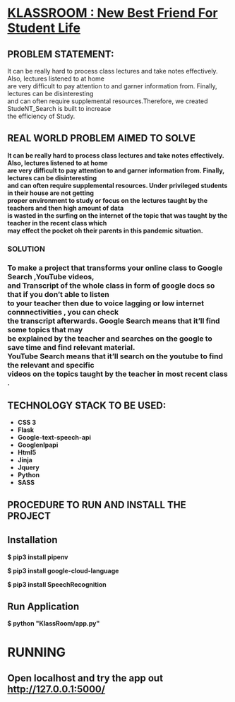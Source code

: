 <h1><b><u>KLASSROOM</b> : New Best Friend For Student Life</h1></u>

<h2><B>PROBLEM STATEMENT:</B></h2><p>

It can be really hard to process class lectures and take notes effectively. Also, lectures listened to at home<BR>
are very difficult to pay attention to and garner information from. Finally, lectures can be disinteresting<BR>
and can often require supplemental resources.Therefore, we created StudeNT_Search is built to increase<BR>
the efficiency of Study.
</p>

<h2><b> REAL WORLD PROBLEM AIMED TO SOLVE</h2>
<p>It can be really hard to process class lectures and take notes effectively. Also, lectures listened to at home<br>
are very difficult to pay attention to and garner information from. Finally, lectures can be disinteresting<br>
and can often require supplemental resources. Under privileged students in their house are not getting<br>
proper environment to study or focus on the lectures taught by the teachers and then high amount of data<br>
is wasted in the surfing on the internet of the topic that was taught by the teacher in the recent class which<br>
may effect the pocket oh their parents in this pandemic situation.</p>

<h3><b>SOLUTION</b><h3>
<p>
To make a project that transforms your online class to Google Search ,YouTube videos,<br>
and Transcript of the whole class in form of google docs so that if you don’t able to listen<br>
to your teacher then due to voice lagging or low internet connnectivities , you can check<br>
the transcript afterwards.
Google Search means that it’ll find some topics that may<br> be explained by the teacher and
searches on the google to save time and find relevant material.<br>
YouTube Search means that it’ll search on the youtube to find the relevant and specific<br>
videos on the topics taught by the teacher in most recent class .
<p>

## TECHNOLOGY STACK TO BE USED:

* CSS 3
* Flask
* Google-text-speech-api
* Googlenlpapi
* Html5
* Jinja
* Jquery
* Python
* SASS

## <b>PROCEDURE TO RUN AND INSTALL THE PROJECT
## Installation

$ pip3 install pipenv

$ pip3 install google-cloud-language

$ pip3 install SpeechRecognition

## Run Application
$ python "KlassRoom/app.py"

# <B>RUNNING
## Open localhost and try the app out http://127.0.0.1:5000/
